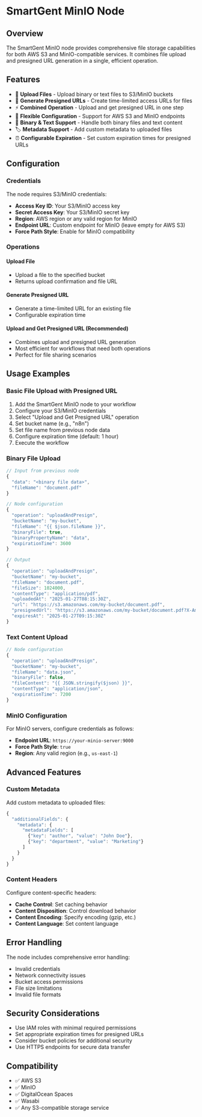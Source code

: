 # SmartGent MinIO Node

## Overview

The SmartGent MinIO node provides comprehensive file storage capabilities for both AWS S3 and MinIO-compatible services. It combines file upload and presigned URL generation in a single, efficient operation.

## Features

- 🚀 **Upload Files** - Upload binary or text files to S3/MinIO buckets
- 🔗 **Generate Presigned URLs** - Create time-limited access URLs for files
- ⚡ **Combined Operation** - Upload and get presigned URL in one step
- 🔧 **Flexible Configuration** - Support for AWS S3 and MinIO endpoints
- 📁 **Binary & Text Support** - Handle both binary files and text content
- 🏷️ **Metadata Support** - Add custom metadata to uploaded files
- ⏰ **Configurable Expiration** - Set custom expiration times for presigned URLs

## Configuration

### Credentials
The node requires S3/MinIO credentials:
- **Access Key ID**: Your S3/MinIO access key
- **Secret Access Key**: Your S3/MinIO secret key
- **Region**: AWS region or any valid region for MinIO
- **Endpoint URL**: Custom endpoint for MinIO (leave empty for AWS S3)
- **Force Path Style**: Enable for MinIO compatibility

### Operations

#### Upload File
- Upload a file to the specified bucket
- Returns upload confirmation and file URL

#### Generate Presigned URL
- Generate a time-limited URL for an existing file
- Configurable expiration time

#### Upload and Get Presigned URL (Recommended)
- Combines upload and presigned URL generation
- Most efficient for workflows that need both operations
- Perfect for file sharing scenarios

## Usage Examples

### Basic File Upload with Presigned URL
1. Add the SmartGent MinIO node to your workflow
2. Configure your S3/MinIO credentials
3. Select "Upload and Get Presigned URL" operation
4. Set bucket name (e.g., "n8n")
5. Set file name from previous node data
6. Configure expiration time (default: 1 hour)
7. Execute the workflow

### Binary File Upload
```javascript
// Input from previous node
{
  "data": "<binary file data>",
  "fileName": "document.pdf"
}

// Node configuration
{
  "operation": "uploadAndPresign",
  "bucketName": "my-bucket",
  "fileName": "{{ $json.fileName }}",
  "binaryFile": true,
  "binaryPropertyName": "data",
  "expirationTime": 3600
}

// Output
{
  "operation": "uploadAndPresign",
  "bucketName": "my-bucket",
  "fileName": "document.pdf",
  "fileSize": 1024000,
  "contentType": "application/pdf",
  "uploadedAt": "2025-01-27T08:15:30Z",
  "url": "https://s3.amazonaws.com/my-bucket/document.pdf",
  "presignedUrl": "https://s3.amazonaws.com/my-bucket/document.pdf?X-Amz-Algorithm=...",
  "expiresAt": "2025-01-27T09:15:30Z"
}
```

### Text Content Upload
```javascript
// Node configuration
{
  "operation": "uploadAndPresign",
  "bucketName": "my-bucket",
  "fileName": "data.json",
  "binaryFile": false,
  "fileContent": "{{ JSON.stringify($json) }}",
  "contentType": "application/json",
  "expirationTime": 7200
}
```

### MinIO Configuration
For MinIO servers, configure credentials as follows:
- **Endpoint URL**: `https://your-minio-server:9000`
- **Force Path Style**: `true`
- **Region**: Any valid region (e.g., `us-east-1`)

## Advanced Features

### Custom Metadata
Add custom metadata to uploaded files:
```javascript
{
  "additionalFields": {
    "metadata": {
      "metadataFields": [
        {"key": "author", "value": "John Doe"},
        {"key": "department", "value": "Marketing"}
      ]
    }
  }
}
```

### Content Headers
Configure content-specific headers:
- **Cache Control**: Set caching behavior
- **Content Disposition**: Control download behavior
- **Content Encoding**: Specify encoding (gzip, etc.)
- **Content Language**: Set content language

## Error Handling

The node includes comprehensive error handling:
- Invalid credentials
- Network connectivity issues
- Bucket access permissions
- File size limitations
- Invalid file formats

## Security Considerations

- Use IAM roles with minimal required permissions
- Set appropriate expiration times for presigned URLs
- Consider bucket policies for additional security
- Use HTTPS endpoints for secure data transfer

## Compatibility

- ✅ AWS S3
- ✅ MinIO
- ✅ DigitalOcean Spaces
- ✅ Wasabi
- ✅ Any S3-compatible storage service 